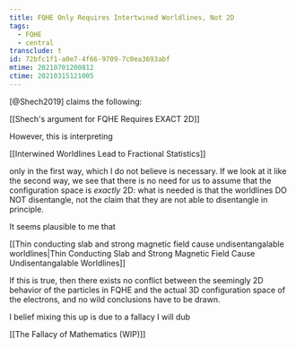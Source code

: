 ```yaml
---
title: FQHE Only Requires Intertwined Worldlines, Not 2D
tags:
  - FQHE
  - central
transclude: t
id: 72bfc1f1-a0e7-4f66-9709-7c0ea3693abf
mtime: 20210701200812
ctime: 20210315121005
---
```


[@Shech2019] claims the following:

[[Shech's argument for FQHE Requires EXACT 2D]]

However, this is interpreting

[[Interwined Worldlines Lead to Fractional Statistics]]

only in the first way, which I do not believe is necessary. If we look at it like the second way, we see that there is no need for us to assume that the configuration space is _exactly_ 2D: what is needed is that the worldlines DO NOT disentangle, not the claim that they are not able to disentangle in principle.

It seems plausible to me that

[[Thin conducting slab and strong magnetic field cause undisentangalable worldlines|Thin Conducting Slab and Strong Magnetic Field Cause Undisentangalable Worldlines]]

If this is true, then there exists no conflict between the seemingly 2D behavior of the particles in FQHE and the actual 3D configuration space of the electrons, and no wild conclusions have to be drawn.

I belief mixing this up is due to a fallacy I will dub

[[The Fallacy of Mathematics (WIP)]]
